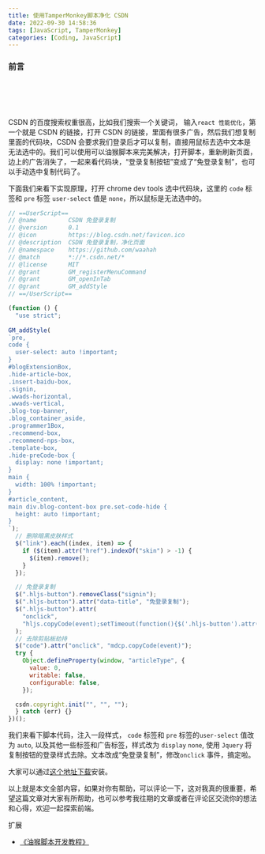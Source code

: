 ```yaml
---
title: 使用TamperMonkey脚本净化 CSDN 
date: 2022-09-30 14:58:36
tags: [JavaScript, TamperMonkey]
categories: [Coding, JavaScript]
---
```


### 前言

![](data:image/png;base64,iVBORw0KGgoAAAANSUhEUgAAADwAAAA8CAYAAAA6/NlyAAAAJElEQVRoge3BMQEAAADCoPVP7WkJoAAAAAAAAAAAAAAAAAAAbjh8AAFte11jAAAAAElFTkSuQmCC)

CSDN 的百度搜索权重很高，比如我们搜索一个关键词， 输入`react 性能优化`，第一个就是 CSDN 的链接，打开 CSDN 的链接，里面有很多广告，然后我们想复制里面的代码块，CSDN 会要求我们登录后才可以复制，直接用鼠标去选中文本是无法选中的。我们可以使用可以油猴脚本来完美解决，打开脚本，重新刷新页面，边上的广告消失了，一起来看代码块，“登录复制按钮”变成了“免登录复制”，也可以手动选中复制代码了。

下面我们来看下实现原理，打开 chrome dev tools 选中代码块，这里的 `code` 标签和 `pre` 标签 `user-select` 值是 `none`，所以鼠标是无法选中的。

```js
// ==UserScript==
// @name         CSDN 免登录复制
// @version      0.1
// @icon         https://blog.csdn.net/favicon.ico
// @description  CSDN 免登录复制，净化页面
// @namespace    https://github.com/waahah
// @match        *://*.csdn.net/*
// @license      MIT
// @grant        GM_registerMenuCommand
// @grant        GM_openInTab
// @grant        GM_addStyle
// ==/UserScript==

(function () {
  "use strict";
  
GM_addStyle(
`pre,
code {
  user-select: auto !important;
}
#blogExtensionBox,
.hide-article-box,
.insert-baidu-box,
.signin,
.wwads-horizontal,
.wwads-vertical,
.blog-top-banner,
.blog_container_aside,
.programmer1Box,
.recommend-box,
.recommend-nps-box,
.template-box,
.hide-preCode-box {
  display: none !important;
}
main {
  width: 100% !important;
}
#article_content,
main div.blog-content-box pre.set-code-hide {
  height: auto !important;
}
`);
  // 删除暗黑皮肤样式
  $("link").each((index, item) => {
    if ($(item).attr("href").indexOf("skin") > -1) {
      $(item).remove();
    }
  });

  // 免登录复制
  $(".hljs-button").removeClass("signin");
  $(".hljs-button").attr("data-title", "免登录复制");
  $(".hljs-button").attr(
    "onclick",
    "hljs.copyCode(event);setTimeout(function(){$('.hljs-button').attr('data-title', '免登录复制');},3500);"
  );
  // 去除剪贴板劫持
  $("code").attr("onclick", "mdcp.copyCode(event)");
  try {
    Object.defineProperty(window, "articleType", {
      value: 0,
      writable: false,
      configurable: false,
    });

  csdn.copyright.init("", "", "");
  } catch (err) {}
})();

```

我们来看下脚本代码，注入一段样式， `code` 标签和 `pre` 标签的`user-select` 值改为 `auto`, 以及其他一些标签和广告标签，样式改为 `display` `none`, 使用 `Jquery` 将复制按钮的登录样式去除。文本改成“免登录复制”，修改`onclick` 事件，搞定啦。

大家可以通过[这个地址下载](https%3A%2F%2Fgreasyfork.org%2Fzh-CN%2Fscripts%2F450504-csdn-%25E5%2585%258D%25E7%2599%25BB%25E5%25BD%2595%25E5%25A4%258D%25E5%2588%25B6)安装。

以上就是本文全部内容，如果对你有帮助，可以评论一下，这对我真的很重要，希望这篇文章对大家有所帮助，也可以参考我往期的文章或者在评论区交流你的想法和心得，欢迎一起探索前端。

扩展
- [《油猴脚本开发教程》](https://juejin.cn/post/7138346293042085924)